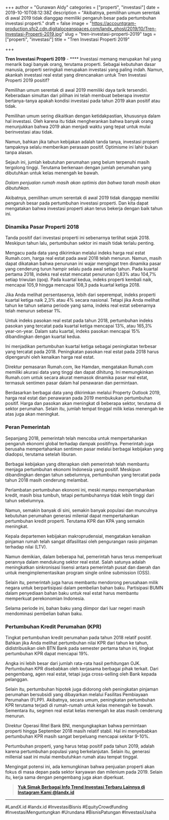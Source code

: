 +++
author = "Gunawan Aldy"
categories = ["properti", "investasi"]
date = 2019-10-10T08:12:38Z
description = "Akibatnya, pemilihan umum serentak di awal 2019 tidak dianggap memiliki pengaruh besar pada pertumbuhan investasi properti."
draft = false
image = "https://accountgram-production.sfo2.cdn.digitaloceanspaces.com/landx_ghost/2019/10/Tren-Investasi-Properti-2019.jpg"
slug = "tren-investasi-properti-2019"
tags = ["properti", "investasi"]
title = "Tren Investasi Properti 2019"

+++


**Tren Investasi Properti 2019** - **** Investasi memang merupakan hal yang menarik bagi banyak orang, terutama properti. Sebagai kebutuhan dasar manusia, properti seringkali merupakan investasi yang paling indah. Namun, akankah investasi real estat yang direncanakan untuk Tren Investasi Properti 2019 positif?

Pemilihan umum serentak di awal 2019 memiliki daya tarik tersendiri. Keberadaan simultan dari pilihan ini telah membuat beberapa investor bertanya-tanya apakah kondisi investasi pada tahun 2019 akan positif atau tidak.

Pemilihan umum sering dikaitkan dengan ketidakpastian, khususnya dalam hal investasi. Oleh karena itu tidak mengherankan bahwa banyak orang menunjukkan bahwa 2019 akan menjadi waktu yang tepat untuk mulai berinvestasi atau tidak.

Namun, bahkan jika tahun kebijakan adalah tanda tanya, investasi properti tampaknya selalu memberikan perasaan positif. Optimisme ini lahir bukan tanpa alasan.

Sejauh ini, jumlah kebutuhan perumahan yang belum terpenuhi masih tergolong tinggi. Terutama berkenaan dengan jumlah perumahan yang dibutuhkan untuk kelas menengah ke bawah.

_Dalam penjualan rumah masih akan optimis dan bahwa tanah masih akan dibutuhkan._

Akibatnya, pemilihan umum serentak di awal 2019 tidak dianggap memiliki pengaruh besar pada pertumbuhan investasi properti. Dan kita dapat mengatakan bahwa investasi properti akan terus bekerja dengan baik tahun ini.

### Dinamika Pasar Properti 2018

Tanda positif dari investasi properti ini sebenarnya terlihat sejak 2018. Meskipun tahun lalu, pertumbuhan sektor ini masih tidak terlalu penting.

Mengacu pada data yang dikirimkan melalui indeks harga real estat Rumah.com, harga real estat pada awal 2018 telah menurun. Namun, masih dapat dikatakan bahwa penurunan ini wajar mengingat tren dinamika pasar yang cenderung turun hampir selalu pada awal setiap tahun. Pada kuartal pertama 2018, indeks real estat mencatat penurunan 0,83% atau 104,7% setiap triwulan (qoq). Pada kuartal kedua, indeks properti kembali naik, mencapai 105,9 hingga mencapai 108,3 pada kuartal ketiga 2018.

Jika Anda melihat persentasenya, lebih dari seperempat, indeks properti kuartal ketiga naik 2,3% atau 4% secara nasional. Tetapi jika Anda melihat tahun ke tahun selama periode yang sama, indeks real estat sebenarnya telah menurun sebesar 1%.

Untuk indeks pasokan real estat pada tahun 2018, pertumbuhan indeks pasokan yang tercatat pada kuartal ketiga mencapai 13%, atau 165,3% year-on-year. Dalam satu kuartal, indeks pasokan mencapai 15% dibandingkan dengan kuartal kedua.

Ini menjadikan pertumbuhan kuartal ketiga sebagai peningkatan terbesar yang tercatat pada 2018. Peningkatan pasokan real estat pada 2018 harus dipengaruhi oleh kenaikan harga real estat.

Direktur pemasaran Rumah.com, Ike Hamdan, mengatakan Rumah.com memiliki akurasi data yang tinggi dan dapat dihitung. Ini memungkinkan Rumah.com untuk secara akurat memasok dinamika pasar real estat, termasuk sentimen pasar dalam hal penawaran dan permintaan.

Berdasarkan berbagai data yang dikirimkan melalui Property Outlook 2019, harga real estat dan penawaran pada 2019 membukukan pertumbuhan positif. Harga dan pasokan akan meningkat di beberapa sektor, terutama di sektor perumahan. Selain itu, jumlah tempat tinggal milik kelas menengah ke atas juga akan meningkat.

### Peran Pemerintah

Sepanjang 2018, pemerintah telah mencoba untuk mempertahankan pengaruh ekonomi global terhadap dampak positifnya. Pemerintah juga berusaha mempertahankan sentimen pasar melalui berbagai kebijakan yang diadopsi, terutama setelah liburan.

Berbagai kebijakan yang diterapkan oleh pemerintah telah membantu menjaga pertumbuhan ekonomi Indonesia yang positif. Meskipun dibandingkan dengan tahun sebelumnya, pertumbuhan yang tercatat pada tahun 2018 masih cenderung melambat.

Perlambatan pertumbuhan ekonomi ini, meski mampu mempertahankan kredit, masih bisa tumbuh, tetapi pertumbuhannya tidak lebih tinggi dari tahun sebelumnya.

Namun, semakin banyak di sini, semakin banyak populasi dan munculnya kebutuhan perumahan generasi milenial dapat mempertahankan pertumbuhan kredit properti. Terutama KPR dan KPA yang semakin meningkat.

Kepala departemen kebijakan makroprudensial, mengatakan kenaikan pinjaman rumah telah sangat difasilitasi oleh pengurangan rasio pinjaman terhadap nilai (LTV).

Namun demikian, dalam beberapa hal, pemerintah harus terus memperkuat perannya dalam mendukung sektor real estat. Salah satunya adalah meningkatkan sinkronisasi lisensi antara pemerintah pusat dan daerah dan untuk mengimplementasikan program single online submission (OSS).

Selain itu, pemerintah juga harus membantu mendorong perusahaan milik negara untuk berpartisipasi dalam pembelian bahan baku. Partisipasi BUMN dalam penyediaan bahan baku untuk real estat harus membantu memperkuat perekonomian Indonesia.

Selama periode ini, bahan baku yang diimpor dari luar negeri masih mendominasi pembelian bahan baku.

### Pertumbuhan Kredit Perumahan (KPR)

Tingkat pertumbuhan kredit perumahan pada tahun 2018 relatif positif. Bahkan jika Anda melihat pertumbuhan nilai KPR dari tahun ke tahun, didistribusikan oleh BTN Bank pada semester pertama tahun ini, tingkat pertumbuhan KPR dapat mencapai 19%.

Angka ini lebih besar dari jumlah rata-rata hasil perhitungan OJK. Pertumbuhan KPR disebabkan oleh kerjasama berbagai pihak terkait. Dari pengembang, agen real estat, tetapi juga cross-selling oleh Bank kepada pelanggan.

Selain itu, pertumbuhan hipotek juga didorong oleh peningkatan pinjaman perumahan bersubsidi yang dibayarkan melalui Fasilitas Pembiayaan Perumahan (FLPP). Akibatnya, secara umum, peningkatan pertumbuhan KPR terutama terjadi di rumah-rumah untuk kelas menengah ke bawah. Sementara itu, segmen real estat kelas menengah ke atas masih cenderung menurun.

Direktur Operasi Ritel Bank BNI, mengungkapkan bahwa permintaan properti hingga September 2018 masih relatif stabil. Hal ini menyebabkan pertumbuhan KPR masih sangat berpeluang mencapai sekitar 9-10%.

Pertumbuhan properti, yang harus tetap positif pada tahun 2019, adalah karena pertumbuhan populasi yang berkelanjutan. Selain itu, generasi millenial saat ini mulai membutuhkan rumah atau tempat tinggal.

Mengingat potensi ini, ada kemungkinan bahwa penjualan properti akan fokus di masa depan pada sektor karyawan dan milenium pada 2019. Selain itu, kerja sama dengan pengembang juga akan diperkuat.

> **[Yuk Simak Berbagai Info Trend Investasi Terbaru Lainnya di Instagram Kami @landx.id](https://instagram.com/landx.id?utm_medium=copy_link)**

---

#LandX.id	#landx.id	#InvestasiBisnis	#EquityCrowdfunding	#InvestasiMenguntungkan	#Urundana	#BisnisPatungan	#InvestasiUsaha

